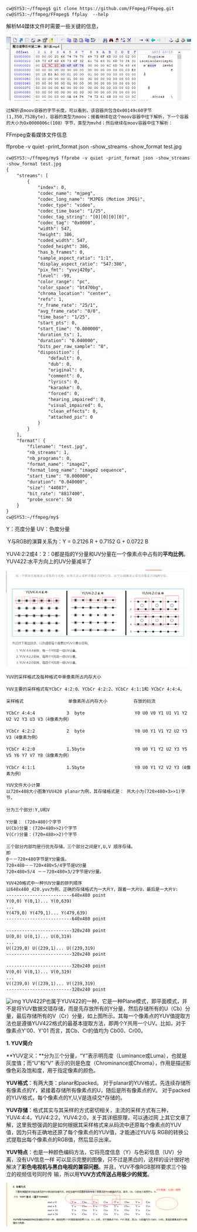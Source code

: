 ```
cw@SYS3:~/ffmpeg$ git clone https://github.com/FFmpeg/FFmpeg.git
cw@SYS3:~/ffmpeg/FFmpeg$ ffplay  --help
```

解析M4媒体文件时需要一些关键的信息，

![image-20200722180037079](resourse/image-20200722180037079.png)

```
过解析该moov容器的字节长度，可以看到，该容器共包含Ox00149c60字节(1,350,752Byte)，容器的类型为moov；接着继续在这个moov容器中往下解析，下一个容器的大小为Ox0000006c(108）字节，类型为mvhd；然后继续在moov容器中往下解析：
```


FFmpeg查看媒体文件信息

ffprobe -v quiet -print_format json -show_streams -show_format test.jpg 

```
cw@SYS3:~/ffmpeg/my$ ffprobe -v quiet -print_format json -show_streams -show_format test.jpg 
{
    "streams": [
        {
            "index": 0,
            "codec_name": "mjpeg",
            "codec_long_name": "MJPEG (Motion JPEG)",
            "codec_type": "video",
            "codec_time_base": "1/25",
            "codec_tag_string": "[0][0][0][0]",
            "codec_tag": "0x0000",
            "width": 547,
            "height": 386,
            "coded_width": 547,
            "coded_height": 386,
            "has_b_frames": 0,
            "sample_aspect_ratio": "1:1",
            "display_aspect_ratio": "547:386",
            "pix_fmt": "yuvj420p",
            "level": -99,
            "color_range": "pc",
            "color_space": "bt470bg",
            "chroma_location": "center",
            "refs": 1,
            "r_frame_rate": "25/1",
            "avg_frame_rate": "0/0",
            "time_base": "1/25",
            "start_pts": 0,
            "start_time": "0.000000",
            "duration_ts": 1,
            "duration": "0.040000",
            "bits_per_raw_sample": "8",
            "disposition": {
                "default": 0,
                "dub": 0,
                "original": 0,
                "comment": 0,
                "lyrics": 0,
                "karaoke": 0,
                "forced": 0,
                "hearing_impaired": 0,
                "visual_impaired": 0,
                "clean_effects": 0,
                "attached_pic": 0
            }
        }
    ],
    "format": {
        "filename": "test.jpg",
        "nb_streams": 1,
        "nb_programs": 0,
        "format_name": "image2",
        "format_long_name": "image2 sequence",
        "start_time": "0.000000",
        "duration": "0.040000",
        "size": "44087",
        "bit_rate": "8817400",
        "probe_score": 50
    }
}
cw@SYS3:~/ffmpeg/my$ 
```

Y：亮度分量  UV：色度分量

​    Y与RGB的演算关系为：Y = 0.2126 R + 0.7152 G + 0.0722 B

 

YUV4:2:2或4：2：0都是指的Y分量和UV分量在一个像素点中占有的**平均比例**。
YUV422:水平方向上的UV分量减半了

![image-20200722201033071](resourse/image-20200722201033071.png)



```
YUV的采样格式及每种格式中单像素所占内存大小

YUV主要的采样格式有YCbCr 4:2:0、YCbCr 4:2:2、YCbCr 4:1:1和 YCbCr 4:4:4。

采样格式                 单像素所占内存大小          存放的码流

YCbCr 4:4:4            3  byte                   Y0 U0 V0 Y1 U1 V1 Y2 U2 V2 Y3 U3 V3（4像素为例）

YCbCr 4:2:2            2  byte                   Y0 U0 Y1 V1 Y2 U2 Y3 V3（4像素为例）

YCbCr 4:2:0            1.5byte                   Y0 U0 Y1 Y2 U2 Y3 Y5 V5 Y6 Y7 V7 Y8（8像素为例）

YCbCr 4:1:1            1.5byte                   Y0 U0 Y1 Y2 V2 Y3（4像素为例）
```



```
YUV文件大小计算
以720×488大小图象YUV420 planar为例，其存储格式是： 共大小为(720×480×3>>1)字节，

分为三个部分:Y,U和V

Y分量： (720×480)个字节 
U(Cb)分量：(720×480>>2)个字节 
V(Cr)分量：(720×480>>2)个字节

三个部分内部均是行优先存储，三个部分之间是Y,U,V 顺序存储。 
即 
0－－720×480字节是Y分量值， 
720×480－－720×480×5/4字节是U分量 
720×480×5/4 －－720×480×3/2字节是V分量。
```



```
YUV420格式中一种YUV分量的排列顺序
以640x480_420.yuv为例，正确的存储格式为一大片Y，跟着一大片U，最后是一大片V:
-------------------------640x480 point
Y(0,0) Y(0,1)... Y(0,639)
...
Y(479,0) Y(479,1)... Y(479,639)
-------------------------640x480 point

-------------------------320x240 point
U(0,0) U(0,1)... U(0,319)
...
U((239,0) U((239,1)... U((239,319)
-------------------------320x240 point

-------------------------320x240 point
V(0,0) V(0,1)... V(0,319)
...
V((239,0) V((239,1)... V((239,319)
-------------------------320x240 point
```

![img](http://blog.csdn.net/lucky_greenegg/article/details/9942619) YUV422P也属于YUV422的一种，它是一种Plane模式，即平面模式，并不是将YUV数据交错存储，而是先存放所有的Y分量，然后存储所有的U（Cb）分量，最后存储所有的V（Cr）分量，如上图所示。其每一个像素点的YUV值提取方法也是遵循YUV422格式的最基本提取方法，即两个Y共用一个UV。比如，对于像素点Y'00、Y'01 而言，其Cb、Cr的值均为 Cb00、Cr00。



**1. YUV简介**

**YUV定义：**分为三个分量，“Y”表示明亮度（Luminance或Luma），也就是灰度值；而“U”和“V” 表示的则是色度（Chrominance或Chroma），作用是描述影像色彩及饱和度，用于指定像素的颜色。

**YUV格式**：有两大类：planar和packed。
对于planar的YUV格式，先连续存储所有像素点的Y，紧接着存储所有像素点的U，随后是所有像素点的V。
对于packed的YUV格式，每个像素点的Y,U,V是连续交*存储的。

**YUV存储**：格式其实与其采样的方式密切相关，主流的采样方式有三种，YUV4:4:4，YUV4:2:2，YUV4:2:0，关于其详细原理，可以通过网 上其它文章了解，这里我想强调的是如何根据其采样格式来从码流中还原每个像素点的YUV值，因为只有正确地还原了每个像素点的YUV值，才能通过YUV与 RGB的转换公式提取出每个像素点的RGB值，然后显示出来。 

**YUV特点**：也是一种颜色编码方法，它将亮度信息（Y）与色彩信息（UV）分离，没有UV信息一样 可以显示完整的图像，只不过是黑白的，这样的设计很好地解决了**彩色电视机与黑白电视的兼容问题**。并且，YUV不像RGB那样要求三个独立的视频信号同时传 输，所以用**YUV方式传送占用极少的频宽**。

![image-20200722205342138](resourse/image-20200722205342138.png)